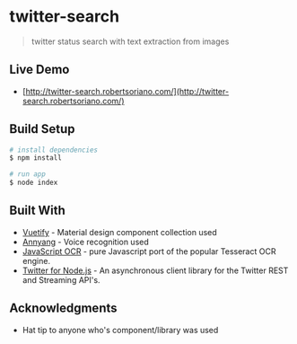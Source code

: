 # twitter-search

> twitter status search with text extraction from images

## Live Demo

* [http://twitter-search.robertsoriano.com/](http://twitter-search.robertsoriano.com/)

## Build Setup

``` bash
# install dependencies
$ npm install

# run app
$ node index
```

## Built With

* [Vuetify](https://vuetifyjs.com/) - Material design component collection used
* [Annyang](https://github.com/TalAter/annyang) - Voice recognition used
* [JavaScript OCR](http://tesseract.projectnaptha.com/) - pure Javascript port of the popular Tesseract OCR engine.
* [Twitter for Node.js](https://github.com/desmondmorris/node-twitter) - An asynchronous client library for the Twitter REST and Streaming API's.

## Acknowledgments

* Hat tip to anyone who's component/library was used
